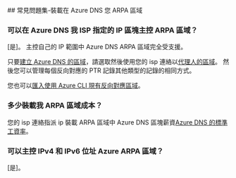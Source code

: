 <BR> 
## <a name="faq---hosting-your-arpa-zone-in-azure-dns"></a>常見問題集-裝載在 Azure DNS 您 ARPA 區域

### <a name="can-i-host-arpa-zones-for-my-isp-assigned-ip-blocks-on-azure-dns"></a>可以在 Azure DNS 我 ISP 指定的 IP 區塊主控 ARPA 區域？
[是]。 主控自己的 IP 範圍中 Azure DNS ARPA 區域完全受支援。

只要[建立 Azure DNS 的區域](dns-getstarted-create-dnszone.md)，請選取然後使用您的 isp 連絡以[代理人的區域](dns-domain-delegation.md)。  然後您可以管理每個反向對應的 PTR 記錄其他類型的記錄的相同方式。

您也可以[匯入使用 Azure CLI 現有反向對應區域](dns-import-export.md)。

### <a name="how-much-does-hosting-my-arpa-zone-cost"></a>多少裝載我 ARPA 區域成本？
您的 isp 連絡指派 ip 裝載 ARPA 區域中 Azure DNS 區塊薪資[Azure DNS 的標準工資率](https://azure.microsoft.com/pricing/details/dns/)。

### <a name="can-i-host-arpa-zones-for-both-ipv4-and-ipv6-addresses-in-azure-dns"></a>可以主控 IPv4 和 IPv6 位址 Azure ARPA 區域？
[是]。
